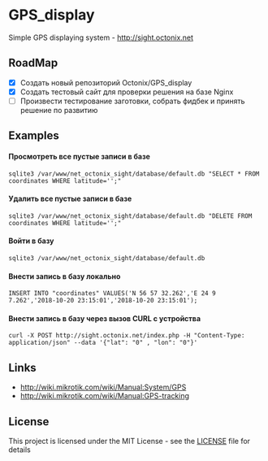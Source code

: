 # GPS_display
Simple GPS displaying system - http://sight.octonix.net

## RoadMap
- [x] Создать новый репозиторий Octonix/GPS_display
- [x] Создать тестовый сайт для проверки решения на базе Nginx
- [ ] Произвести тестирование заготовки, собрать фидбек и принять решение по развитию

## Examples
#### Просмотреть все пустые записи в базе
    sqlite3 /var/www/net_octonix_sight/database/default.db "SELECT * FROM coordinates WHERE latitude='';"
#### Удалить все пустые записи в базе
    sqlite3 /var/www/net_octonix_sight/database/default.db "DELETE FROM coordinates WHERE latitude='';"
#### Войти в базу
    sqlite3 /var/www/net_octonix_sight/database/default.db
#### Внести запись в базу локально
    INSERT INTO "coordinates" VALUES('N 56 57 32.262','E 24 9 7.262','2018-10-20 23:15:01','2018-10-20 23:15:01');
#### Внести запись в базу через вызов CURL с устройства
    curl -X POST http://sight.octonix.net/index.php -H "Content-Type: application/json" --data '{"lat": "0" , "lon": "0"}'

## Links
* http://wiki.mikrotik.com/wiki/Manual:System/GPS
* http://wiki.mikrotik.com/wiki/Manual:GPS-tracking

## License
This project is licensed under the MIT License - see the [LICENSE](LICENSE) file for details

